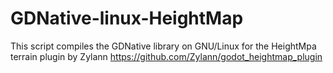 # GDNative-linux-HeightMap
This script compiles the GDNative library on GNU/Linux for the HeightMpa terrain plugin by Zylann https://github.com/Zylann/godot_heightmap_plugin

